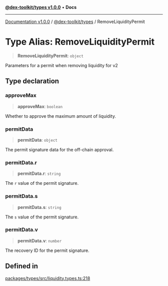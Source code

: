 [**@dex-toolkit/types v1.0.0**](../README.md) • **Docs**

***

[Documentation v1.0.0](../../../packages.md) / [@dex-toolkit/types](../README.md) / RemoveLiquidityPermit

# Type Alias: RemoveLiquidityPermit

> **RemoveLiquidityPermit**: `object`

Parameters for a permit when removing liquidity for v2

## Type declaration

### approveMax

> **approveMax**: `boolean`

Whether to approve the maximum amount of liquidity.

### permitData

> **permitData**: `object`

The permit signature data for the off-chain approval.

### permitData.r

> **permitData.r**: `string`

The `r` value of the permit signature.

### permitData.s

> **permitData.s**: `string`

The `s` value of the permit signature.

### permitData.v

> **permitData.v**: `number`

The recovery ID for the permit signature.

## Defined in

[packages/types/src/liquidity.types.ts:218](https://github.com/niZmosis/dex-toolkit/blob/3d8b41b44787b30fbea5de3ab4737662ffb61bc8/packages/types/src/liquidity.types.ts#L218)

